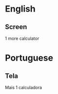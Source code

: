 # English
## Screen
<div>
    <p>1 more calculator</p>
</div>

# Portuguese
## Tela
<div>
    <p>Mais 1 calculadora</p>
</div>